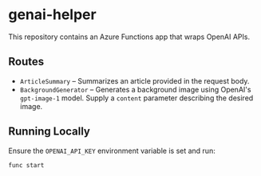 # genai-helper

This repository contains an Azure Functions app that wraps OpenAI APIs.

## Routes

- `ArticleSummary` – Summarizes an article provided in the request body.
- `BackgroundGenerator` – Generates a background image using OpenAI's `gpt-image-1` model. Supply a `content` parameter describing the desired image.

## Running Locally

Ensure the `OPENAI_API_KEY` environment variable is set and run:

```bash
func start
```
